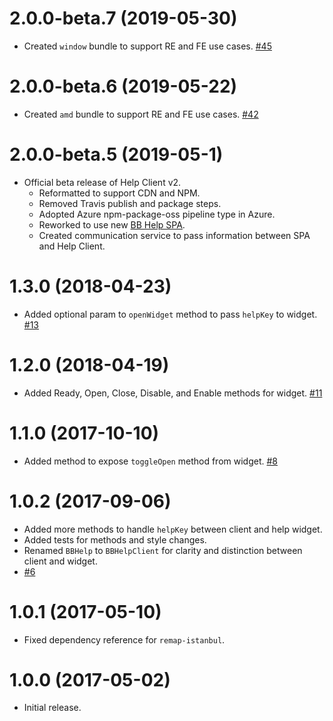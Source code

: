 # 2.0.0-beta.7 (2019-05-30)

- Created `window` bundle to support RE and FE use cases. [#45](https://github.com/blackbaud/help-client/pull/45)

# 2.0.0-beta.6 (2019-05-22)

- Created `amd` bundle to support RE and FE use cases. [#42](https://github.com/blackbaud/help-client/pull/42)

# 2.0.0-beta.5 (2019-05-1)

- Official beta release of Help Client v2.
  - Reformatted to support CDN and NPM.
  - Removed Travis publish and package steps.
  - Adopted Azure npm-package-oss pipeline type in Azure.
  - Reworked to use new [BB Help SPA](https://host.nxt.blackbaud.com/bb-help/).
  - Created communication service to pass information between SPA and Help Client.

# 1.3.0 (2018-04-23)

- Added optional param to `openWidget` method to pass `helpKey` to widget. [#13](https://github.com/blackbaud/help-client/pull/13)

# 1.2.0 (2018-04-19)

- Added Ready, Open, Close, Disable, and Enable methods for widget. [#11](https://github.com/blackbaud/help-client/pull/11)

# 1.1.0 (2017-10-10)

- Added method to expose `toggleOpen` method from widget. [#8](https://github.com/blackbaud/help-client/pull/8)

# 1.0.2 (2017-09-06)

- Added more methods to handle `helpKey` between client and help widget.
- Added tests for methods and style changes.
- Renamed `BBHelp` to `BBHelpClient` for clarity and distinction between client and widget.
- [#6](https://github.com/blackbaud/help-client/pull/6)

# 1.0.1 (2017-05-10)

- Fixed dependency reference for `remap-istanbul`.

# 1.0.0 (2017-05-02)

- Initial release.
